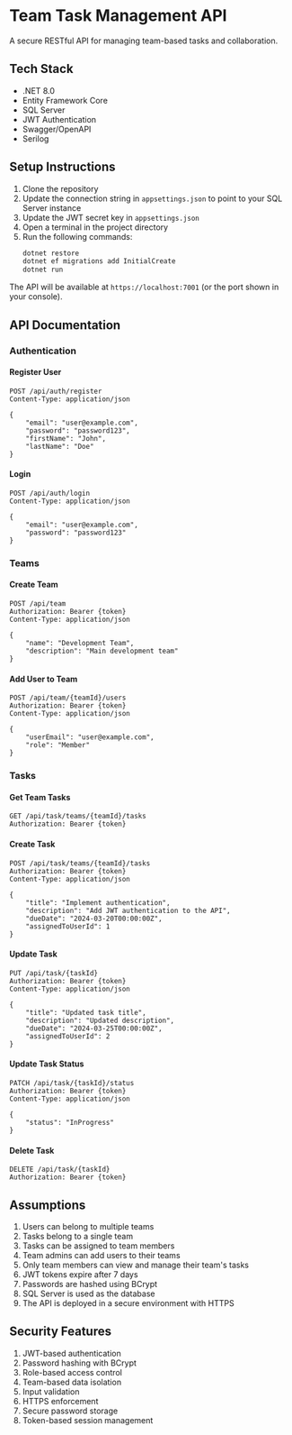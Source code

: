 # Team Task Management API

A secure RESTful API for managing team-based tasks and collaboration.

## Tech Stack

- .NET 8.0
- Entity Framework Core
- SQL Server
- JWT Authentication
- Swagger/OpenAPI
- Serilog

## Setup Instructions

1. Clone the repository
2. Update the connection string in `appsettings.json` to point to your SQL Server instance
3. Update the JWT secret key in `appsettings.json`
4. Open a terminal in the project directory
5. Run the following commands:
   ```bash
   dotnet restore
   dotnet ef migrations add InitialCreate
   dotnet run
   ```

The API will be available at `https://localhost:7001` (or the port shown in your console).

## API Documentation

### Authentication

#### Register User
```http
POST /api/auth/register
Content-Type: application/json

{
    "email": "user@example.com",
    "password": "password123",
    "firstName": "John",
    "lastName": "Doe"
}
```

#### Login
```http
POST /api/auth/login
Content-Type: application/json

{
    "email": "user@example.com",
    "password": "password123"
}
```

### Teams

#### Create Team
```http
POST /api/team
Authorization: Bearer {token}
Content-Type: application/json

{
    "name": "Development Team",
    "description": "Main development team"
}
```

#### Add User to Team
```http
POST /api/team/{teamId}/users
Authorization: Bearer {token}
Content-Type: application/json

{
    "userEmail": "user@example.com",
    "role": "Member"
}
```

### Tasks

#### Get Team Tasks
```http
GET /api/task/teams/{teamId}/tasks
Authorization: Bearer {token}
```

#### Create Task
```http
POST /api/task/teams/{teamId}/tasks
Authorization: Bearer {token}
Content-Type: application/json

{
    "title": "Implement authentication",
    "description": "Add JWT authentication to the API",
    "dueDate": "2024-03-20T00:00:00Z",
    "assignedToUserId": 1
}
```

#### Update Task
```http
PUT /api/task/{taskId}
Authorization: Bearer {token}
Content-Type: application/json

{
    "title": "Updated task title",
    "description": "Updated description",
    "dueDate": "2024-03-25T00:00:00Z",
    "assignedToUserId": 2
}
```

#### Update Task Status
```http
PATCH /api/task/{taskId}/status
Authorization: Bearer {token}
Content-Type: application/json

{
    "status": "InProgress"
}
```

#### Delete Task
```http
DELETE /api/task/{taskId}
Authorization: Bearer {token}
```

## Assumptions

1. Users can belong to multiple teams
2. Tasks belong to a single team
3. Tasks can be assigned to team members
4. Team admins can add users to their teams
5. Only team members can view and manage their team's tasks
6. JWT tokens expire after 7 days
7. Passwords are hashed using BCrypt
8. SQL Server is used as the database
9. The API is deployed in a secure environment with HTTPS

## Security Features

1. JWT-based authentication
2. Password hashing with BCrypt
3. Role-based access control
4. Team-based data isolation
5. Input validation
6. HTTPS enforcement
7. Secure password storage
8. Token-based session management 
